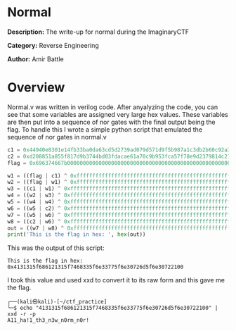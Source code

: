 # Normal
**Description:** The write-up for normal during the ImaginaryCTF

**Category:** Reverse Engineering

**Author:** Amir Battle
# Overview
Normal.v was written in verilog code. After anyalyzing the code, you can see that some variables are assigned very large hex values. These variables are then put into a sequence of nor gates with the final output being the flag. To handle this I wrote a simple python script that emulated the sequence of nor gates in normal.v 

```python
c1 = 0x44940e8301e14fb33ba0da63cd5d2739ad079d571d9f5b987a1c3db2b60c92a3
c2 = 0xd208851a855f817d9b3744bd03fdacae61a70c9b953fca57f78e9d2379814c21
flag = 0x696374667b00000000000000000000000000000000000000000000000000007d

w1 = ((flag | c1) ^ 0xffffffffffffffffffffffffffffffffffffffffffffffffffffffffffffffff)
w2 = ((flag | w1) ^ 0xffffffffffffffffffffffffffffffffffffffffffffffffffffffffffffffff)
w3 = ((c1 | w1) ^ 0xffffffffffffffffffffffffffffffffffffffffffffffffffffffffffffffff)
w4 = ((w2 | w3) ^ 0xffffffffffffffffffffffffffffffffffffffffffffffffffffffffffffffff)
w5 = ((w4 | w4) ^ 0xffffffffffffffffffffffffffffffffffffffffffffffffffffffffffffffff)
w6 = ((w5 | c2) ^ 0xffffffffffffffffffffffffffffffffffffffffffffffffffffffffffffffff)
w7 = ((w5 | w6) ^ 0xffffffffffffffffffffffffffffffffffffffffffffffffffffffffffffffff)
w8 = ((c2 | w6) ^ 0xffffffffffffffffffffffffffffffffffffffffffffffffffffffffffffffff)
out = ((w7 | w8) ^ 0xffffffffffffffffffffffffffffffffffffffffffffffffffffffffffffffff)
print('This is the flag in hex: ', hex(out))
```

This was the output of this script:
```
This is the flag in hex:  0x4131315f686121315f7468335f6e33775f6e30726d5f6e30722100
```

 I took this value and used xxd to convert it to its raw form and this gave me the flag.
 ```
 ┌──(kali㉿kali)-[~/ctf_practice]
└─$ echo "4131315f686121315f7468335f6e33775f6e30726d5f6e30722100" | xxd -r -p
A11_ha!1_th3_n3w_n0rm_n0r!
```